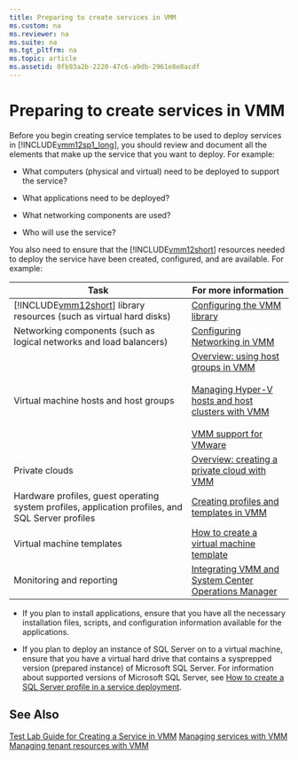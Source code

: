 ```yaml
---
title: Preparing to create services in VMM
ms.custom: na
ms.reviewer: na
ms.suite: na
ms.tgt_pltfrm: na
ms.topic: article
ms.assetid: 0fb93a2b-2220-47c6-a9db-2961e8e8acdf
---
```

# Preparing to create services in VMM
Before you begin creating service templates to be used to deploy services in [!INCLUDE[vmm12sp1_long](Token/vmm12sp1_long_md.md)], you should review and document all the elements that make up the service that you want to deploy. For example:

-   What computers \(physical and virtual\) need to be deployed to support the service?

-   What applications need to be deployed?

-   What networking components are used?

-   Who will use the service?

You also need to ensure that the [!INCLUDE[vmm12short](Token/vmm12short_md.md)] resources needed to deploy the service have been created, configured, and are available. For example:

|Task|For more information|
|--------|------------------------|
|[!INCLUDE[vmm12short](Token/vmm12short_md.md)] library resources \(such as virtual hard disks\)|[Configuring the VMM library](Configuring-the-VMM-library.md)|
|Networking components \(such as logical networks and load balancers\)|[Configuring Networking in VMM](assetId:///7538ceab-2d04-4fa0-91c7-b66afd0a211d)|
|Virtual machine hosts and host groups|[Overview: using host groups in VMM](Overview--using-host-groups-in-VMM.md)<br /><br />[Managing Hyper-V hosts and host clusters with VMM](Managing-Hyper-V-hosts-and-host-clusters-with-VMM.md)<br /><br />[VMM support for VMware](VMM-support-for-VMware.md)|
|Private clouds|[Overview: creating a private cloud with VMM](Overview--creating-a-private-cloud-with-VMM.md)|
|Hardware profiles, guest operating system profiles, application profiles, and SQL Server profiles|[Creating profiles and templates in VMM](Creating-profiles-and-templates-in-VMM.md)|
|Virtual machine templates|[How to create a virtual machine template](How-to-create-a-virtual-machine-template.md)|
|Monitoring and reporting|[Integrating VMM and System Center Operations Manager](Integrating-VMM-and-System-Center-Operations-Manager.md)|

-   If you plan to install applications, ensure that you have all the necessary installation files, scripts, and configuration information available for the applications.

-   If you plan to deploy an instance of SQL Server on to a virtual machine, ensure that you have a virtual hard drive that contains a sysprepped version \(prepared instance\) of Microsoft SQL Server. For information about supported versions of Microsoft SQL Server, see [How to create a SQL Server profile in a service deployment](How-to-create-a-SQL-Server-profile-in-a-service-deployment.md).

## See Also
[Test Lab Guide for Creating a Service in VMM](http://www.microsoft.com/download/details.aspx?id=38837)
[Managing services with VMM](Managing-services-with-VMM.md)
[Managing tenant resources with VMM](Managing-tenant-resources-with-VMM.md)


